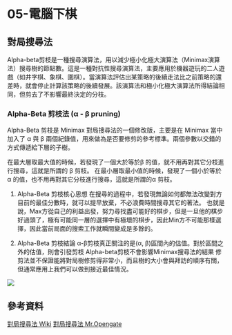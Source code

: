 # 05-電腦下棋
## 對局搜尋法
Alpha-beta剪枝是一種搜尋演算法，用以減少極小化極大演算法（Minimax演算法）搜尋樹的節點數。這是一種對抗性搜尋演算法，主要應用於機器遊玩的二人遊戲（如井字棋、象棋、圍棋）。當演算法評估出某策略的後續走法比之前策略的還差時，就會停止計算該策略的後續發展。該演算法和極小化極大演算法所得結論相同，但剪去了不影響最終決定的分枝。

### Alpha-Beta 剪枝法 (α - β pruning)

Alpha-Beta 剪枝是 Minimax 對局搜尋法的一個修改版，主要是在 Minimax 當中加入了 α 與 β 兩個紀錄值，用來做為是否要修剪的參考標準。兩個參數以交錯的方式傳遞給下層的子樹。

在最大層取最大值的時候，若發現了一個大於等於β 的值，就不用再對其它分枝進行搜尋，這就是所謂的 β  剪枝。
在最小層取最小值的時候，發現了一個小於等於α 的值，也不用再對其它分枝進行搜尋，這就是所謂的α  剪枝。


1. Alpha-Beta 剪枝核心思想
在搜尋的過程中，若發現無論如何都無法改變對方目前的最佳分數時，就可以提早放棄，不必浪費時間搜尋其它的著法。
也就是說，Max方從自己的利益出發，努力尋找盡可能好的棋步，但是一旦他的棋步好過頭了，極有可能同一層的選擇中有極壞的棋步，因此Min方不可能那樣選擇，因此當前局面的搜索工作就瞬間變成是多餘的。

2. Alpha-Beta 剪枝結論
α-β剪枝真正關注的是(α, β)區間內的估值。對於區間之外的估值，則會引發剪枝
Alpha-beta剪枝不會影響Minimax搜尋法的結果
修剪法並不保證能將對局樹修剪得非常小，而且樹的大小會與拜訪的順序有關，但通常應用上我們可以做到接近最佳情況。

![](https://i.imgur.com/8GA0TeI.jpg)



## 參考資料
[對局搜尋法 Wiki](https://zh.wikipedia.org/wiki/Alpha-beta%E5%89%AA%E6%9E%9D)
[對局搜尋法 Mr.Opengate](https://mropengate.blogspot.com/2015/04/ai-ch4-minimax-alpha-beta-pruning.html)
